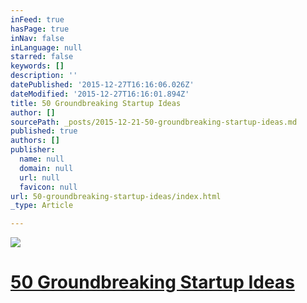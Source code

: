 ```yaml
---
inFeed: true
hasPage: true
inNav: false
inLanguage: null
starred: false
keywords: []
description: ''
datePublished: '2015-12-27T16:16:06.026Z'
dateModified: '2015-12-27T16:16:01.894Z'
title: 50 Groundbreaking Startup Ideas
author: []
sourcePath: _posts/2015-12-21-50-groundbreaking-startup-ideas.md
published: true
authors: []
publisher:
  name: null
  domain: null
  url: null
  favicon: null
url: 50-groundbreaking-startup-ideas/index.html
_type: Article

---
```

![](https://s3-us-west-2.amazonaws.com/the-grid-img/p/c1c859a56b7b9c5091bd5752b3a7e43da585fcea.jpg)

# [50 Groundbreaking Startup Ideas][0]

[0]: https://www.youtube.com/watch?v=yyJcJrbPqlY